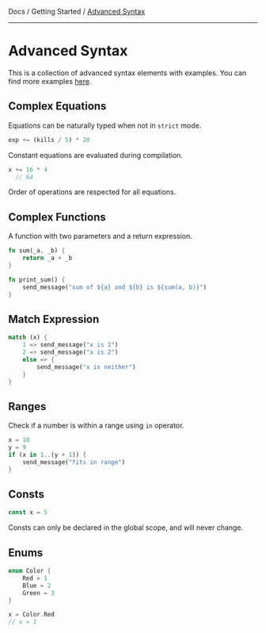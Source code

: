 Docs / Getting Started / [Advanced Syntax](advanced-syntax.md)

---

# Advanced Syntax

This is a collection of advanced syntax elements with examples. You can
 find more examples
 [here](https://github.com/sndyx/hsl/tree/master/examples).

## Complex Equations

Equations can be naturally typed when not in `strict` mode.

```rust
exp += (kills / 5) * 20
```

Constant equations are evaluated during compilation.

```rust
x += 16 * 4
  // 64
```

Order of operations are respected for all equations.

## Complex Functions

A function with two parameters and a return expression.

```rust
fn sum(_a, _b) {
    return _a + _b
}

fn print_sum() {
    send_message("sum of ${a} and ${b} is ${sum(a, b)}") 
}
```

## Match Expression

```rust
match (x) {
    1 => send_message("x is 1")
    2 => send_message("x is 2")
    else => {
        send_message("x is neither")
    }
}
```

## Ranges

Check if a number is within a range using `in` operator.

```rust
x = 10
y = 9
if (x in 1..(y + 1)) {
    send_message("fits in range")
}
```

## Consts

```rust
const x = 5
```

Consts can only be declared in the global scope, and will never change.

## Enums

```rust
enum Color {
    Red = 1
    Blue = 2
    Green = 3
}
```

```rust
x = Color.Red
// x = 1
```
